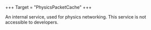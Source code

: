 +++
Target = "PhysicsPacketCache"
+++

An internal service, used for physics networking. This service is not accessible to developers.